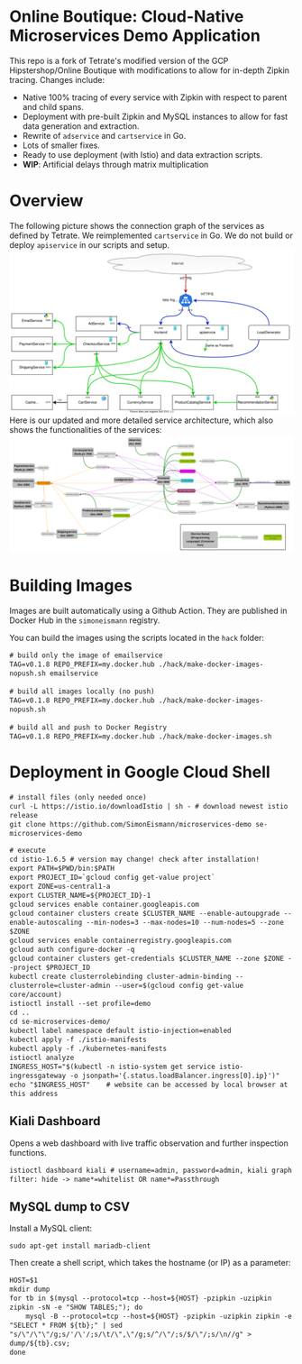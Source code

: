 # Online Boutique: Cloud-Native Microservices Demo Application
This repo is a fork of Tetrate's modified version of the GCP Hipstershop/Online Boutique with modifications to allow for in-depth Zipkin tracing. Changes include:
- Native 100% tracing of every service with Zipkin with respect to parent and child spans.
- Deployment with pre-built Zipkin and MySQL instances to allow for fast data generation and extraction.
- Rewrite of `adservice` and `cartservice` in Go.
- Lots of smaller fixes.
- Ready to use deployment (with Istio) and data extraction scripts.
- **WIP**: Artificial delays through matrix multiplication

# Overview
The following picture shows the connection graph of the services as defined by Tetrate. We reimplemented `cartservice` in Go. We do not build or deploy `apiservice` in our scripts and setup.
![Overview Image Coarse](/doc/overview_tetrate.svg)
Here is our updated and more detailed service architecture, which also shows the functionalities of the services:
![Overview Image Detailed](/doc/overview_detail.svg)

# Building Images
Images are built automatically using a Github Action.
They are published in Docker Hub in the `simoneismann` registry.

You can build the images using the scripts located in the `hack` folder:

```
# build only the image of emailservice
TAG=v0.1.8 REPO_PREFIX=my.docker.hub ./hack/make-docker-images-nopush.sh emailservice

# build all images locally (no push)
TAG=v0.1.8 REPO_PREFIX=my.docker.hub ./hack/make-docker-images-nopush.sh

# build all and push to Docker Registry
TAG=v0.1.8 REPO_PREFIX=my.docker.hub ./hack/make-docker-images.sh
```

# Deployment in Google Cloud Shell
```shell
# install files (only needed once)
curl -L https://istio.io/downloadIstio | sh - # download newest istio release
git clone https://github.com/SimonEismann/microservices-demo se-microservices-demo
```
```shell
# execute
cd istio-1.6.5 # version may change! check after installation!
export PATH=$PWD/bin:$PATH
export PROJECT_ID=`gcloud config get-value project`
export ZONE=us-central1-a
export CLUSTER_NAME=${PROJECT_ID}-1
gcloud services enable container.googleapis.com
gcloud container clusters create $CLUSTER_NAME --enable-autoupgrade --enable-autoscaling --min-nodes=3 --max-nodes=10 --num-nodes=5 --zone $ZONE
gcloud services enable containerregistry.googleapis.com
gcloud auth configure-docker -q
gcloud container clusters get-credentials $CLUSTER_NAME --zone $ZONE --project $PROJECT_ID
kubectl create clusterrolebinding cluster-admin-binding --clusterrole=cluster-admin --user=$(gcloud config get-value core/account)
istioctl install --set profile=demo
cd ..
cd se-microservices-demo/
kubectl label namespace default istio-injection=enabled
kubectl apply -f ./istio-manifests
kubectl apply -f ./kubernetes-manifests
istioctl analyze
INGRESS_HOST="$(kubectl -n istio-system get service istio-ingressgateway -o jsonpath='{.status.loadBalancer.ingress[0].ip}')"
echo "$INGRESS_HOST"	# website can be accessed by local browser at this address
```

## Kiali Dashboard
Opens a web dashboard with live traffic observation and further inspection functions.
```shell
istioctl dashboard kiali # username=admin, password=admin, kiali graph filter: hide -> name*=whitelist OR name*=Passthrough
```

## MySQL dump to CSV
Install a MySQL client:
```shell
sudo apt-get install mariadb-client
```
Then create a shell script, which takes the hostname (or IP) as a parameter:
```shell
HOST=$1
mkdir dump
for tb in $(mysql --protocol=tcp --host=${HOST} -pzipkin -uzipkin zipkin -sN -e "SHOW TABLES;"); do
    mysql -B --protocol=tcp --host=${HOST} -pzipkin -uzipkin zipkin -e "SELECT * FROM ${tb};" | sed "s/\"/\"\"/g;s/'/\'/;s/\t/\",\"/g;s/^/\"/;s/$/\"/;s/\n//g" > dump/${tb}.csv;
done
```